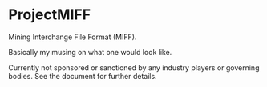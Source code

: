 # ProjectMIFF
Mining Interchange File Format (MIFF).  

Basically my musing on what one would look like.  

Currently not sponsored or sanctioned by any industry players or governing bodies.  See the document for further details.
